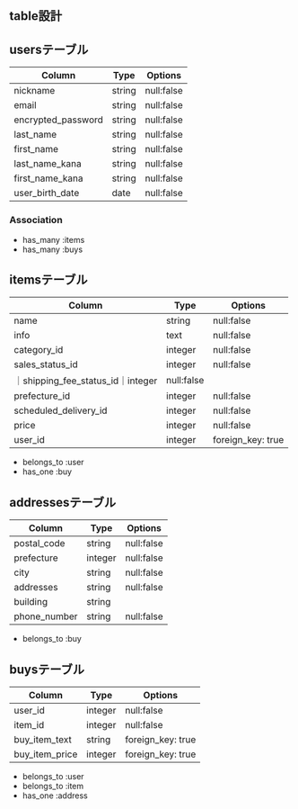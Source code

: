 ## table設計

## usersテーブル

|Column|Type|Options|
|------|----|-------|
|nickname|string|null:false|
|email|string|null:false|
|encrypted_password|string|null:false|
|last_name|string|null:false|
|first_name|string|null:false|
|last_name_kana|string|null:false|
|first_name_kana|string|null:false|
|user_birth_date|date|null:false|

### Association

- has_many :items
- has_many :buys

##  itemsテーブル

|Column|Type|Options|
|------|----|-------|
|name|string|null:false|
|info|text|null:false|
|category_id|integer|null:false|
|sales_status_id|integer|null:false|
｜shipping_fee_status_id｜integer|null:false|
|prefecture_id|integer|null:false|
|scheduled_delivery_id|integer|null:false|
|price|integer|null:false|
|user_id|integer|foreign_key: true|

- belongs_to :user
- has_one :buy

## addressesテーブル

|Column|Type|Options|
|------|----|-------|
|postal_code|string|null:false|
|prefecture|integer|null:false|
|city|string|null:false|
|addresses|string|null:false|
|building|string|
|phone_number|string|null:false|

- belongs_to :buy

## buysテーブル

|Column|Type|Options|
|------|----|-------|
|user_id|integer|null:false|
item_id|integer|null:false|
|buy_item_text|string|foreign_key: true|
|buy_item_price|integer|foreign_key: true|

- belongs_to :user
- belongs_to :item
- has_one :address
